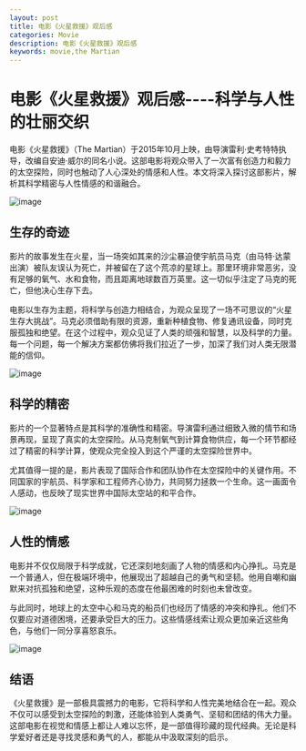 ```yaml
---
layout: post
title: 电影《火星救援》观后感
categories: Movie
description: 电影《火星救援》观后感
keywords: movie,the Martian
---
```


# 电影《火星救援》观后感----科学与人性的壮丽交织

电影《火星救援》（The Martian）于2015年10月上映，由导演雷利·史考特特执导，改编自安迪·威尔的同名小说。这部电影将观众带入了一次富有创造力和毅力的太空探险，同时也触动了人心深处的情感和人性。本文将深入探讨这部影片，解析其科学精密与人性情感的和谐融合。

![image](https://github.com/weakchen007/aiwv.github.io/assets/58799395/9e5be24a-cc36-4850-8033-49880ed5a7eb)

## 生存的奇迹

影片的故事发生在火星，当一场突如其来的沙尘暴迫使宇航员马克（由马特·达蒙出演）被队友误认为死亡，并被留在了这个荒凉的星球上。那里环境非常恶劣，没有足够的氧气、水和食物，而且距离地球数百万英里。这一切似乎注定了马克的死亡，但他决心生存下去。

电影以生存为主题，将科学与创造力相结合，为观众呈现了一场不可思议的“火星生存大挑战”。马克必须借助有限的资源，重新种植食物、修复通讯设备，同时克服孤独和绝望。在这个过程中，观众见证了人类的顽强和智慧，以及科学的力量。每一个问题，每一个解决方案都仿佛将我们拉近了一步，加深了我们对人类无限潜能的信仰。

![image](https://github.com/weakchen007/aiwv.github.io/assets/58799395/cbe539df-5d79-4dd9-808b-c14e9169751a)

## 科学的精密

影片的一个显著特点是其科学的准确性和精密。导演雷利通过细致入微的情节和场景再现，呈现了真实的太空探险。从马克制氧气到计算食物供应，每一个环节都经过了精密的科学计算，使观众完全投入到这个严谨的太空探险世界中。

尤其值得一提的是，影片表现了国际合作和团队协作在太空探险中的关键作用。不同国家的宇航员、科学家和工程师齐心协力，共同努力拯救一个生命。这一画面令人感动，也反映了现实世界中国际太空站的和平合作。

![image](https://github.com/weakchen007/aiwv.github.io/assets/58799395/e67f0b23-edc9-4179-a20b-d76885d4a1e6)

## 人性的情感

电影并不仅仅局限于科学成就，它还深刻地刻画了人物的情感和内心挣扎。马克是一个普通人，但在极端环境中，他展现出了超越自己的勇气和坚韧。他用自嘲和幽默来对抗孤独和绝望，这种乐观的态度在他最困难的时刻也未曾改变。

与此同时，地球上的太空中心和马克的船员们也经历了情感的冲突和挣扎。他们不仅要应对道德困境，还要承受巨大的压力。这些情感线索让观众更加亲近这些角色，与他们一同分享喜怒哀乐。

![image](https://github.com/weakchen007/aiwv.github.io/assets/58799395/e32ca02d-a219-4cf9-a864-88ede9675340)

## 结语

《火星救援》是一部极具震撼力的电影，它将科学和人性完美地结合在一起。观众不仅可以感受到太空探险的刺激，还能体验到人类勇气、坚韧和团结的伟大力量。这部电影在视觉和情感上都让人难以忘怀，是一部值得珍藏的现代经典。无论是科学爱好者还是寻找灵感和勇气的人，都能从中汲取深刻的启示。
